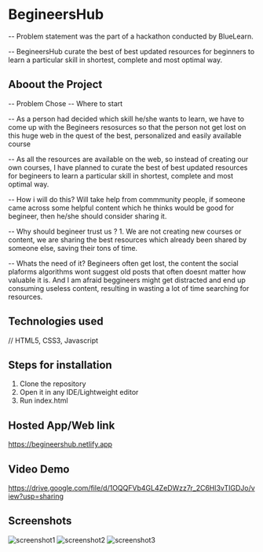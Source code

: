 # BegineersHub

-- Problem statement was the part of a hackathon conducted by BlueLearn.

-- BegineersHub curate the best of best updated resources for beginners to learn a particular skill in shortest, complete and most optimal way.

## Aboout the Project

-- Problem Chose -- Where to start

-- As a person had decided which skill he/she wants to learn, we have to come up with the Begineers resosurces so that the person not get lost on this huge web in the quest of the best, personalized and easily available course

-- As all the resources are available on the web, so instead of creating our own courses, I have planned to curate the best of best updated resources for begineers to learn a particular skill in shortest, complete and most optimal way.

-- How i will do this? Will take help from commmunity people, if someone came across some helpful content which he thinks would be good for begineer, then he/she should consider sharing it.

-- Why should begineer trust us ? 1. We are not creating new courses or content, we are sharing the best resources which already been shared by someone else, saving their tons of time.

-- Whats the need of it? Begineers often get lost, the content the social plaforms algorithms wont suggest old posts that often doesnt matter how valuable it is. And I am afraid beggineers might get distracted and end up consuming useless content, resulting in wasting a lot of time searching for resources.

## Technologies used

// HTML5, CSS3, Javascript

## Steps for installation

1. Clone the repository
2. Open it in any IDE/Lightweight editor
3. Run index.html

## Hosted App/Web link

https://begineershub.netlify.app

## Video Demo
https://drive.google.com/file/d/1OQQFVb4GL4ZeDWzz7r_2C6Hl3vTIGDJo/view?usp=sharing
## Screenshots

![screenshot1](images/screenshot1.jpg?raw=true "First Look")
![screenshot2](images/screenshot2.jpg?raw=true "Search Dropdown")
![screenshot3](images/screenshot3.jpg?raw=true "After search")

